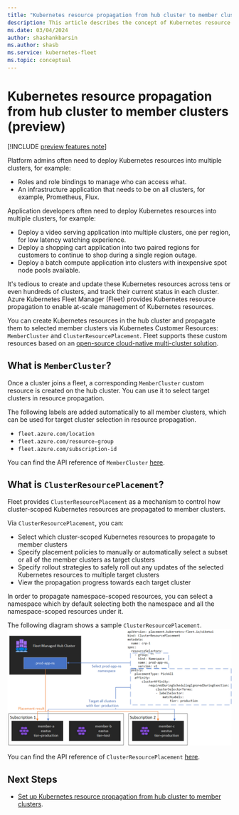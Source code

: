 ```yaml
---
title: "Kubernetes resource propagation from hub cluster to member clusters (preview)"
description: This article describes the concept of Kubernetes resource propagation from hub cluster to member clusters.
ms.date: 03/04/2024
author: shashankbarsin
ms.author: shasb
ms.service: kubernetes-fleet
ms.topic: conceptual
---
```


# Kubernetes resource propagation from hub cluster to member clusters (preview)

[!INCLUDE [preview features note](./includes/preview/preview-callout.md)]

Platform admins often need to deploy Kubernetes resources into multiple clusters, for example:
* Roles and role bindings to manage who can access what.
* An infrastructure application that needs to be on all clusters, for example, Prometheus, Flux.

Application developers often need to deploy Kubernetes resources into multiple clusters, for example:
* Deploy a video serving application into multiple clusters, one per region, for low latency watching experience.
* Deploy a shopping cart application into two paired regions for customers to continue to shop during a single region outage.
* Deploy a batch compute application into clusters with inexpensive spot node pools available.

It's tedious to create and update these Kubernetes resources across tens or even hundreds of clusters, and track their current status in each cluster.
Azure Kubernetes Fleet Manager (Fleet) provides Kubernetes resource propagation to enable at-scale management of Kubernetes resources.

You can create Kubernetes resources in the hub cluster and propagate them to selected member clusters via Kubernetes Customer Resources: `MemberCluster` and `ClusterResourcePlacement`.
Fleet supports these custom resources based on an [open-source cloud-native multi-cluster solution][fleet-github].

## What is `MemberCluster`?

Once a cluster joins a fleet, a corresponding `MemberCluster` custom resource is created on the hub cluster.
You can use it to select target clusters in resource propagation.

The following labels are added automatically to all member clusters, which can be used for target cluster selection in resource propagation.

* `fleet.azure.com/location`
* `fleet.azure.com/resource-group`
* `fleet.azure.com/subscription-id`

You can find the API reference of `MemberCluster` [here][membercluster-api].

## What is `ClusterResourcePlacement`?

Fleet provides `ClusterResourcePlacement` as a mechanism to control how cluster-scoped Kubernetes resources are propagated to member clusters.

Via `ClusterResourcePlacement`, you can:
- Select which cluster-scoped Kubernetes resources to propagate to member clusters
- Specify placement policies to manually or automatically select a subset or all of the member clusters as target clusters
- Specify rollout strategies to safely roll out any updates of the selected Kubernetes resources to multiple target clusters
- View the propagation progress towards each target cluster

In order to propagate namespace-scoped resources, you can select a namespace which by default selecting both the namespace and all the namespace-scoped resources under it.

The following diagram shows a sample `ClusterResourcePlacement`.
[ ![Diagram that shows how Kubernetes resource are propagated to member clusters.](./media/conceptual-resource-propagation.png) ](./media/conceptual-resource-propagation.png#lightbox)

You can find the API reference of `ClusterResourcePlacement` [here][clusterresourceplacement-api].

## Next Steps

* [Set up Kubernetes resource propagation from hub cluster to member clusters](./resource-propagation.md).

<!-- LINKS - external -->
[fleet-github]: https://github.com/Azure/fleet
[membercluster-api]: https://github.com/Azure/fleet/blob/main/docs/api-references.md#membercluster
[clusterresourceplacement-api]: https://github.com/Azure/fleet/blob/main/docs/api-references.md#clusterresourceplacement